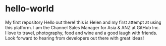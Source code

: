 # hello-world
My first repository
Hello out there!
this is Helen and my first attempt at using this platform.
I am the Channel Sales Manager for Asia & ANZ at GitHub Inc.
I love to travel, photography, food and wine and a good laugh with friends.
Look forward to hearing from developers out there with great ideas!
